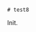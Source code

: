                                                                                                                                                                                                                                                                                                                                                                                                                                                                                                                                                                                                                               # test8

Init.
